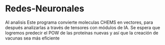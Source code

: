 # Redes-Neuronales
AI analisis
Este programa convierte moleculas CHEMS en vectores, para después analizarlas a través de tensores con módulos de IA. Se espera que logremos predecir el POW de las proteínas nuevas
y así que la creación de vacunas sea más eficiente
